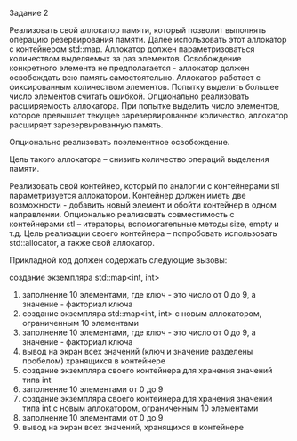Задание 2

Реализовать свой аллокатор памяти, который позволит выполнять операцию резервирования памяти. Далее использовать этот аллокатор с контейнером std::map. Аллокатор должен параметризоваться количеством выделяемых за раз элементов. Освобождение конкретного элемента не предполагается - аллокатор должен освобождать всю память самостоятельно. Аллокатор работает с фиксированным количеством элементов. Попытку выделить большее число элементов считать ошибкой. Опционально реализовать расширяемость аллокатора. При попытке выделить число элементов, которое превышает текущее зарезервированное количество, аллокатор расширяет зарезервированную память.

Опционально реализовать поэлементное освобождение.

Цель такого аллокатора – снизить количество операций выделения памяти.

Реализовать свой контейнер, который по аналогии с контейнерами stl параметризуется аллокатором. Контейнер должен иметь две возможности - добавить новый элемент и обойти контейнер в одном направлении. Опционально реализовать совместимость с контейнерами stl – итераторы, вспомогательные методы size, empty и т.д. Цель реализации своего контейнера – попробовать использовать std::allocator, а также свой аллокатор.

Прикладной код должен содержать следующие вызовы:

создание экземпляра std::map<int, int>
 1. заполнение 10 элементами, где ключ - это число от 0 до 9, а значение - факториал ключа
 2. создание экземпляра std::map<int, int> с новым аллокатором, ограниченным 10 элементами
 3. заполнение 10 элементами, где ключ - это число от 0 до 9, а значение - факториал ключа
 4. вывод на экран всех значений (ключ и значение разделены пробелом) хранящихся в контейнере
 5. создание экземпляра своего контейнера для хранения значений типа int
 6. заполнение 10 элементами от 0 до 9
 7. создание экземпляра своего контейнера для хранения значений типа int с новым аллокатором, ограниченным 10 элементами
 8. заполнение 10 элементами от 0 до 9
 9. вывод на экран всех значений, хранящихся в контейнере
